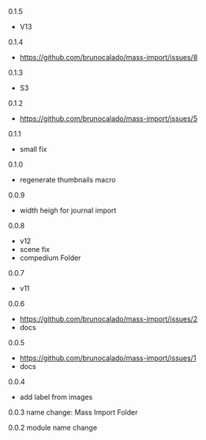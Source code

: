 0.1.5
- V13

0.1.4
- https://github.com/brunocalado/mass-import/issues/8

0.1.3
- S3

0.1.2
- https://github.com/brunocalado/mass-import/issues/5

0.1.1
- small fix

0.1.0
- regenerate thumbnails macro

0.0.9
- width heigh for journal import

0.0.8
- v12
- scene fix
- compedium Folder

0.0.7
- v11

0.0.6
- https://github.com/brunocalado/mass-import/issues/2
- docs

0.0.5
- https://github.com/brunocalado/mass-import/issues/1
- docs

0.0.4
- add label from images

0.0.3
name change: Mass Import Folder

0.0.2
module name change